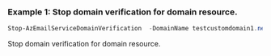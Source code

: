 ### Example 1: Stop domain verification for domain resource.
```powershell
Stop-AzEmailServiceDomainVerification  -DomainName testcustomdomain1.net  -EmailServiceName ContosoAcsResource1 -ResourceGroupName ContosoResourceProvider1 -VerificationType Domain
```

Stop domain verification for domain resource.

